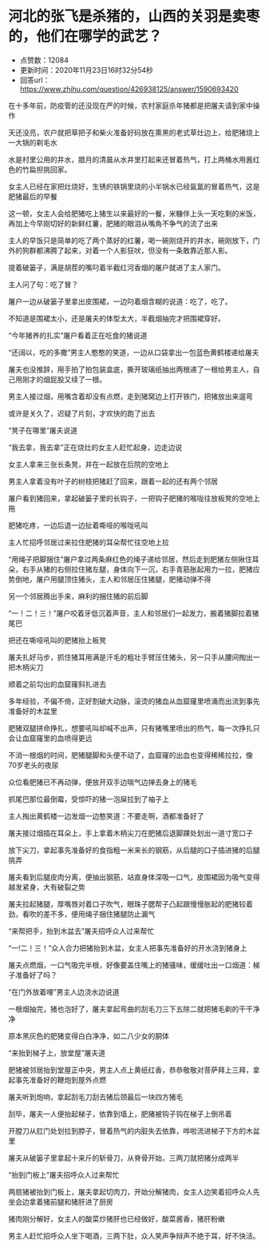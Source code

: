 # 河北的张飞是杀猪的，山西的关羽是卖枣的，他们在哪学的武艺？
- 点赞数：12084
- 更新时间：2020年11月23日16时32分54秒
- 回答url：https://www.zhihu.com/question/426938125/answer/1590693420
<body>
 <p data-pid="zYrEEJlL">在十多年前，防疫管的还没现在严的时候，农村家庭杀年猪都是把屠夫请到家中操作</p>
 <p data-pid="L3YbBsWf">天还没亮，农户就把草把子和柴火准备好码放在熏黑的老式草灶边上，给肥猪烧上一大锅的剃毛水</p>
 <p data-pid="7-YBhi0I">水是村里公用的井水，腊月的清晨从水井里打起来还冒着热气，打上两桶水用酱红色的竹扁担挑回家。</p>
 <p data-pid="B7p_vHT4">女主人已经在家把灶烧好，生锈的铁锅里烧的小半锅水已经氤氲的冒着热气，这是肥猪最后的早餐</p>
 <p data-pid="3Q7gBZ7W">这一顿，女主人会给肥猪吃上猪生以来最好的一餐，米糠伴上头一天吃剩的米饭，再加上今早刚切好的新鲜红薯，肥猪的眼泪从嘴角不争气的流了出来</p>
 <p data-pid="J9jnoPRf">主人的早饭只是简单的吃了两个蒸好的红薯，喝一碗刚烧开的井水，碗刚放下，门外的狗群都沸腾了起来，对着一个人影狂吠，但没有一条敢靠近那人影。</p>
 <p data-pid="g2RsOkc1">提着破篓子，满是胡茬的嘴叼着半截红河香烟的屠户就进了主人家门。</p>
 <p data-pid="cg_eWqpL">主人问了句：吃了冒？</p>
 <p data-pid="D4CIz39d">屠户一边从破篓子里拿出皮围裙，一边叼着烟含糊的说道：吃了，吃了。</p>
 <p data-pid="MIVS3Q5K">不知道是围裙太小，还是屠夫的体型太大，半截烟抽完才把围裙穿好。</p>
 <p data-pid="pbl0RplO">“今年猪养的扎实”屠户看着正在吃食的猪说道</p>
 <p data-pid="xLMwDmWM">“还阔以，吃的多撒”男主人憨憨的笑道，一边从口袋拿出一包蓝色黄鹤楼递给屠夫</p>
 <p data-pid="HJKofR37">屠夫也没推辞，用手拍了拍包装盒底，撕开玻璃纸抽出两根递了一根给男主人，自己用刚才的烟屁股又续了一根。</p>
 <p data-pid="QzlZ9wSY">男主人接过烟，用嘴含着却没有点燃，走到猪窝边上打开铁门，把猪放出来遛弯</p>
 <p data-pid="z-OweV0U">或许是关久了，迟疑了片刻，才欢快的跑了出去</p>
 <p data-pid="HykGGHlQ">“凳子在哪里”屠夫说道</p>
 <p data-pid="P0dcp_cl">“我去拿，我去拿”正在烧灶的女主人赶忙起身，边走边说</p>
 <p data-pid="bjPjQQQH">女主人拿来三张长条凳，并在一起放在后院的空地上</p>
 <p data-pid="5NshS1n3">男主人拿着没有叶子的树枝把猪赶了回来，跟着一起的还有两个邻居</p>
 <p data-pid="S1eHYF7Z">屠户看到猪回来，拿起破篓子里的长钩子，一把钩子肥猪的喉咙往放板凳的空地上拖</p>
 <p data-pid="1PVQ7ELz">肥猪吃疼，一边后退一边扯着嘶哑的喉咙吼叫</p>
 <p data-pid="wJMAZEP7">主人忙招呼邻居过来拉住肥猪的耳朵帮忙往空地上拉</p>
 <p data-pid="oGQQK6Gl">“用绳子把脚捆住”屠户拿过两条麻红色的绳子递给邻居，然后走到肥猪左侧揪住耳朵，右手从猪的右侧拉住猪左腿，身体向下一沉，右手青筋胀起用力一拉，肥猪应势倒地，屠户用腿顶住猪头，主人和邻居压住猪腿，肥猪动弹不得</p>
 <p data-pid="h2pzmvrV">另一个邻居腾出手来，麻利的捆住猪的前后脚</p>
 <p data-pid="Z1ZVDJS4">“一！二！三！”屠户咬着牙低沉着声音，主人和邻居们一起发力，搬着猪脚拉着猪尾巴</p>
 <p data-pid="B4ZlunDF">把还在嘶哑吼叫的肥猪抬上板凳</p>
 <p data-pid="nivdZaXC">屠夫扎好马步，抓住猪耳用满是汗毛的粗壮手臂压住猪头，另一只手从腰间掏出一把木柄尖刀</p>
 <p data-pid="DKZQIKco">顺着之前勾出的血窟窿斜扎进去</p>
 <p data-pid="jVDsndif">多年经验，不偏不倚，正好割破大动脉，滚烫的猪血从血窟窿里喷涌而出流到事先准备好的木盆里</p>
 <p data-pid="sZEFNZ5M">肥猪双腿拼命挣扎，想要吼叫却喊不出声，只有猪嘴里喷出的热气，每一次挣扎只会让血窟窿里的血喷得更远</p>
 <p data-pid="wlD3O7ew">不消一根烟的时间，肥猪腿脚和头便不动了，血窟窿的出血也变得稀稀拉拉，像70岁老头的夜尿</p>
 <p data-pid="pFPNA3TF">众位看肥猪已不再动弹，便放开双手边喘气边掸去身上的猪毛</p>
 <p data-pid="sTnw0zpr">抓尾巴那位最倒霉，受惊吓的猪一泡屎拉到了袖子上</p>
 <p data-pid="yKbYjl4c">主人掏出黄鹤楼一边发烟一边憨笑道：不要走啊，酒都准备好了</p>
 <p data-pid="aQVI89ZU">屠夫接过烟插在耳朵上，手上拿着木柄尖刀在肥猪后退脚踝处划出一道寸宽口子</p>
 <p data-pid="h1E_AqVX">放下尖刀，拿起事先准备好的食指粗一米来长的钢筋，从后腿的口子插进猪的后腿挑弄</p>
 <p data-pid="qaZnS77c">屠夫看到后腿皮肉分离，便抽出钢筋，站直身体深吸一口气，皮围裙因为吸气变得越发紧身，大有破裂之势</p>
 <p data-pid="0p_2DJdv">屠夫拉起猪腿，厚嘴唇对着口子吹气，眼珠子腮帮子凸起跟慢慢胀起的肥猪较着劲，看吹的差不多，便用绳子捆住猪腿防止漏气</p>
 <p data-pid="1Ot1MuA6">“来帮把手，抬到木盆去”屠夫招呼众人过来帮忙</p>
 <p data-pid="lyphe0_k">“一!二！三！”众人合力把猪抬到木盆，女主人把事先准备好的开水浇到猪身上</p>
 <p data-pid="gx_ibFDB">屠夫点燃烟，一口气吸完半根，好像要盖住嘴上的猪骚味，缓缓吐出一口烟道：梯子准备好了吗？</p>
 <p data-pid="MDMp5yd2">“在门外放着哩”男主人边浇水边说道</p>
 <p data-pid="aQ9tArGw">一根烟抽完，猪也泡好了，屠夫拿起弯曲的刮毛刀三下五除二就把猪毛剃的干干净净</p>
 <p data-pid="Pvkcup20">原本黑灰色的肥猪变得白白净净，如二八少女的胴体</p>
 <p data-pid="RVz-Hmjn">“来抬到梯子上，放堂屋”屠夫道</p>
 <p data-pid="kU9fPMuv">肥猪被邻居抬到堂屋正中央，男主人点上黄纸红香，恭恭敬敬对菩萨拜上三拜，拿起事先准备好的鞭炮到屋外点燃</p>
 <p data-pid="aD9_VDKE">屠夫听到炮响，拿起刮毛刀刮去猪后颈最后一块四方猪毛</p>
 <p data-pid="_TIk9zei">刮毕，屠夫一人便抬起梯子，依靠到墙上，肥猪被钩子钩在梯子上倒吊着</p>
 <p data-pid="e6eA8ADl">开膛刀从肛门处划拉到脖子，冒着热气的内脏失去依靠，哗啦流进梯子下方的木盆里</p>
 <p data-pid="K3Mfs9vn">屠夫从破篓子里拿起十来斤的斩骨刀，从脊骨开始，三两刀就把猪分成两半</p>
 <p data-pid="H5xfiDoy">“抬到门板上”屠夫招呼众人过来帮忙</p>
 <p data-pid="fMLyd0Wp">两扇猪被抬到门板上，屠夫拿起切肉刀，开始分解猪肉，女主人边笑着招呼众人先坐会边拿着猪前腿和猪肝进了厨房</p>
 <p data-pid="KIuRMRBU">猪肉刚分解好，女主人的酸菜炒猪肝也已经做好，酸菜酱香，猪肝粉嫩</p>
 <p data-pid="luDGUcn7">男主人赶忙招呼众人坐下喝酒，三两下肚，众人笑声争辩声不绝于耳，好不快活。</p>
</body>